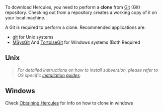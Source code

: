 To download Hercules, you need to perform a **clone** from [Git](wikipedia:Git "wikilink") (Git) repository. Checking
out from a repository creates a working copy of it on your local machine.

A Git is required to perform a clone. Recommended applications are:

- [git](http://git-scm.com/) for Unix systems
- [MSysGit](http://code.google.com/p/msysgit/downloads/list?can=2) And
  [TortoiseGit](http://code.google.com/p/tortoisegit/wiki/Download?tm=2) for Windows systems (Both Required

## Unix

> *For detailed instructions on how to install subversion, please refer to OS specific [installation
> guides](:Category:Installation_Guides "wikilink").*

## Windows

Check [Obtaining Hercules](https://herc.ws/board/topic/152-obtaining-hercules/?p=845#entry845) for info on how to clone
in windows
